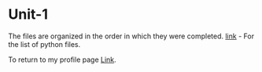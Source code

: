 # Unit-1
The files are organized in the order in which they were completed.
[link](https://github.com/FrantzL-Cyber/Unit-1) - For the list of python files.





To return to my profile page [Link](https://frantzl-cyber.github.io/FL_portfolio/).
